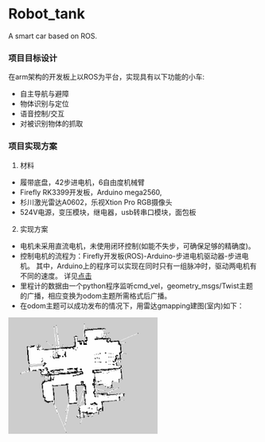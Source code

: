 # Robot_tank
A smart car based on ROS.
### 项目目标设计
在arm架构的开发板上以ROS为平台，实现具有以下功能的小车\:
  - 自主导航与避障
  - 物体识别与定位
  - 语音控制/交互
  - 对被识别物体的抓取
### 项目实现方案
1. 材料
  - 履带底盘，42步进电机，6自由度机械臂
  - Firefly RK3399开发板，Arduino mega2560, 
  - 杉川激光雷达A0602，乐视Xtion Pro RGB摄像头
  - 524V电源，变压模块，继电器，usb转串口模块，面包板
2. 实现方案
  - 电机未采用直流电机，未使用闭环控制\(如能不失步，可确保足够的精确度\)。
  - 控制电机的流程为：Firefly开发板\(ROS\)\-Arduino\-步进电机驱动器\-步进电机。
    其中，Arduino上的程序可以实现在同时只有一组脉冲时，驱动两电机有不同的速度。
    详见[点击](https://www.zhihu.com/question/52708719/answer/585089570)
  - 里程计的数据由一个python程序监听cmd_vel，geometry_msgs/Twist主题的广播，相应变换为odom主题所需格式后广播。
  - 在odom主题可以成功发布的情况下，用雷达gmapping建图(室内)如下：
  <img src="https://github.com/Dennis-lixinze/Robot_tank/raw/master/display/map.JPG" width="300">
  
